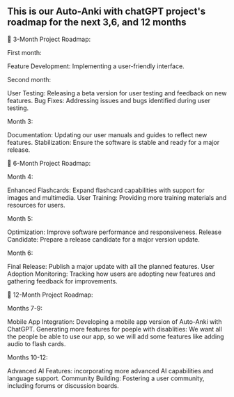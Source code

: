 ## This is our Auto-Anki with chatGPT project's roadmap for the next 3,6, and 12 months




 🚀️ 3-Month Project Roadmap:

First month:

Feature Development: Implementing a user-friendly interface.

Second month:

User Testing: Releasing a beta version for user testing and feedback on new features.
Bug Fixes: Addressing issues and bugs identified during user testing.


Month 3:

Documentation: Updating our user manuals and guides to reflect new features.
Stabilization: Ensure the software is stable and ready for a major release.


🚀️ 6-Month Project Roadmap:

Month 4:

Enhanced Flashcards: Expand flashcard capabilities with support for images and multimedia.
User Training: Providing more training materials and resources for users.


Month 5:

Optimization: Improve software performance and responsiveness.
Release Candidate: Prepare a release candidate for a major version update.


Month 6:

Final Release: Publish a major update with all the planned features.
User Adoption Monitoring: Tracking how users are adopting new features and gathering feedback for improvements.


🚀️ 12-Month Project Roadmap:

Months 7-9:

Mobile App Integration: Developing a mobile app version of Auto-Anki with ChatGPT.
Generating more features for poeple with disablities: We want all the people be able to use our app, so we will add some features like adding audio to flash cards.


Months 10-12:

Advanced AI Features: incorporating more advanced AI capabilities and language support.
Community Building: Fostering a user community, including forums or discussion boards.
